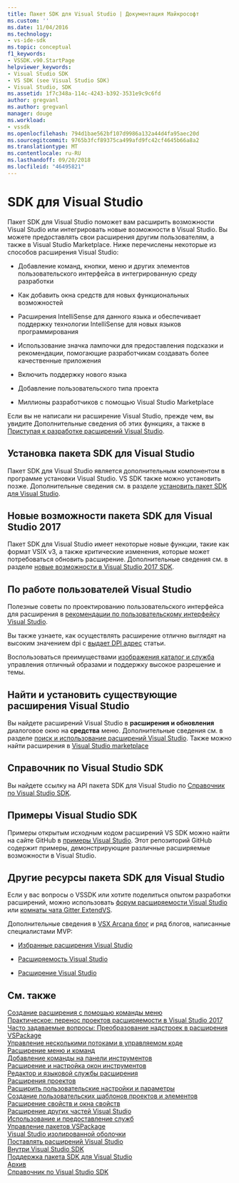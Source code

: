 ```yaml
---
title: Пакет SDK для Visual Studio | Документация Майкрософт
ms.custom: ''
ms.date: 11/04/2016
ms.technology:
- vs-ide-sdk
ms.topic: conceptual
f1_keywords:
- VSSDK.v90.StartPage
helpviewer_keywords:
- Visual Studio SDK
- VS SDK (see Visual Studio SDK)
- Visual Studio, SDK
ms.assetid: 1f7c348a-114c-4243-b392-3531e9c9c6fd
author: gregvanl
ms.author: gregvanl
manager: douge
ms.workload:
- vssdk
ms.openlocfilehash: 794d1bae562bf107d9986a132a44d4fa95aec20d
ms.sourcegitcommit: 9765b3fcf89375ca499afd9fc42cf4645b66a8a2
ms.translationtype: MT
ms.contentlocale: ru-RU
ms.lasthandoff: 09/20/2018
ms.locfileid: "46495821"
---
```

# <a name="visual-studio-sdk"></a>SDK для Visual Studio
Пакет SDK для Visual Studio поможет вам расширить возможности Visual Studio или интегрировать новые возможности в Visual Studio. Вы можете предоставлять свои расширения другим пользователям, а также в Visual Studio Marketplace. Ниже перечислены некоторые из способов расширения Visual Studio:  
  
-   Добавление команд, кнопки, меню и других элементов пользовательского интерфейса в интегрированную среду разработки  
  
-   Как добавить окна средств для новых функциональных возможностей  
  
-   Расширения IntelliSense для данного языка и обеспечивает поддержку технологии IntelliSense для новых языков программирования  
  
-   Использование значка лампочки для предоставления подсказки и рекомендации, помогающие разработчикам создавать более качественные приложения  
  
-   Включить поддержку нового языка  
  
-   Добавление пользовательского типа проекта  
  
-   Миллионы разработчиков с помощью Visual Studio Marketplace  
  
 Если вы не написали ни расширение Visual Studio, прежде чем, вы увидите Дополнительные сведения об этих функциях, а также в [Приступая к разработке расширений Visual Studio](../extensibility/starting-to-develop-visual-studio-extensions.md).  
  
## <a name="install-the-visual-studio-sdk"></a>Установка пакета SDK для Visual Studio  
 Пакет SDK для Visual Studio является дополнительным компонентом в программе установки Visual Studio. VS SDK также можно установить позже. Дополнительные сведения см. в разделе [установить пакет SDK для Visual Studio](../extensibility/installing-the-visual-studio-sdk.md).  
  
## <a name="whats-new-in-the-visual-studio-2017-sdk"></a>Новые возможности пакета SDK для Visual Studio 2017  
 Пакет SDK для Visual Studio имеет некоторые новые функции, такие как формат VSIX v3, а также критические изменения, которые может потребоваться обновить расширение. Дополнительные сведения см. в разделе [новые возможности в Visual Studio 2017 SDK](../extensibility/what-s-new-in-the-visual-studio-2017-sdk.md).  
  
## <a name="visual-studio-user-experience-guidelines"></a>По работе пользователей Visual Studio  
 Полезные советы по проектированию пользовательского интерфейса для расширения в [рекомендации по пользовательскому интерфейсу Visual Studio](../extensibility/ux-guidelines/visual-studio-user-experience-guidelines.md).  
  
 Вы также узнаете, как осуществлять расширение отлично выглядят на высоким значением dpi с [выдает DPI адрес](../extensibility/addressing-dpi-issues2.md) статьи.  
  
 Воспользоваться преимуществами [изображения каталог и служба](../extensibility/image-service-and-catalog.md) управления отличный образами и поддержку высокое разрешение и темы.  
  
## <a name="find-and-install-existing-visual-studio-extensions"></a>Найти и установить существующие расширения Visual Studio  
 Вы найдете расширений Visual Studio в **расширения и обновления** диалоговое окно на **средства** меню. Дополнительные сведения см. в разделе [поиск и использование расширений Visual Studio](../ide/finding-and-using-visual-studio-extensions.md). Также можно найти расширения в [Visual Studio marketplace](https://marketplace.visualstudio.com/)  
  
## <a name="visual-studio-sdk-reference"></a>Справочник по Visual Studio SDK  
 Вы найдете ссылку на API пакета SDK для Visual Studio по [Справочник по Visual Studio SDK](../extensibility/visual-studio-sdk-reference.md).  
  
## <a name="visual-studio-sdk-samples"></a>Примеры Visual Studio SDK  
 Примеры открытым исходным кодом расширений VS SDK можно найти на сайте GitHub в [примеры Visual Studio](https://aka.ms/vs2015sdksamples). Этот репозиторий GitHub содержит примеры, демонстрирующие различные расширяемые возможности в Visual Studio.  
  
## <a name="other-visual-studio-sdk-resources"></a>Другие ресурсы пакета SDK для Visual Studio  
 Если у вас вопросы о VSSDK или хотите поделиться опытом разработки расширений, можно использовать [форум расширяемости Visual Studio](https://social.msdn.microsoft.com/Forums/vstudio/home?forum=vsx) или [комнаты чата Gitter ExtendVS](https://gitter.im/Microsoft/extendvs).  
  
 Дополнительные сведения в [VSX Arcana блог](https://blogs.msdn.microsoft.com/vsx/) и ряд блогов, написанные специалистами MVP:  
  
-   [Избранные расширения Visual Studio](http://geekswithblogs.net/sdorman/archive/2014/10/05/favorite-visual-studio-extensions.aspx)  
  
-   [Расширяемость Visual Studio](http://www.visualstudioextensibility.com/overview/vs/)  
  
-   [Расширение Visual Studio](http://blog.slaks.net/2013-10-18/extending-visual-studio-part-1-getting-started/)  
  
## <a name="see-also"></a>См. также  
 [Создание расширения с помощью команды меню](../extensibility/creating-an-extension-with-a-menu-command.md)   
 [Практическое: перенос проектов расширяемости в Visual Studio 2017](../extensibility/how-to-migrate-extensibility-projects-to-visual-studio-2017.md)   
 [Часто задаваемые вопросы: Преобразование надстроек в расширения VSPackage](../extensibility/faq-converting-add-ins-to-vspackage-extensions.md)   
 [Управление несколькими потоками в управляемом коде](../extensibility/managing-multiple-threads-in-managed-code.md)   
 [Расширение меню и команд](../extensibility/extending-menus-and-commands.md)   
 [Добавление команды на панели инструментов](../extensibility/adding-commands-to-toolbars.md)   
 [Расширение и настройка окон инструментов](../extensibility/extending-and-customizing-tool-windows.md)   
 [Редактор и языковой службы расширения](../extensibility/editor-and-language-service-extensions.md)   
 [Расширения проектов](../extensibility/extending-projects.md)   
 [Расширить пользовательские настройки и параметры](../extensibility/extending-user-settings-and-options.md)   
 [Создание пользовательских шаблонов проектов и элементов](../extensibility/creating-custom-project-and-item-templates.md)   
 [Расширение свойств и окна свойств](../extensibility/extending-properties-and-the-property-window.md)   
 [Расширение других частей Visual Studio](../extensibility/extending-other-parts-of-visual-studio.md)   
 [Использование и предоставление служб](../extensibility/using-and-providing-services.md)   
 [Управление пакетов VSPackage](../extensibility/managing-vspackages.md)   
 [Visual Studio изолированной оболочки](../extensibility/visual-studio-isolated-shell.md)   
 [Поставлять расширений Visual Studio](../extensibility/shipping-visual-studio-extensions.md)   
 [Внутри Visual Studio SDK](../extensibility/internals/inside-the-visual-studio-sdk.md)   
 [Поддержка пакета SDK для Visual Studio](../extensibility/support-for-the-visual-studio-sdk.md)   
 [Архив](../extensibility/archive.md)   
 [Справочник по Visual Studio SDK](../extensibility/visual-studio-sdk-reference.md)
